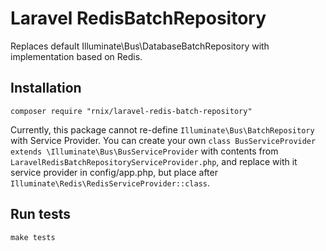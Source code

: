 # Laravel RedisBatchRepository

Replaces default Illuminate\Bus\DatabaseBatchRepository with implementation based on Redis.

## Installation

```
composer require "rnix/laravel-redis-batch-repository"
```

Currently, this package cannot re-define `Illuminate\Bus\BatchRepository` with Service Provider.
You can create your own `class BusServiceProvider extends \Illuminate\Bus\BusServiceProvider` 
with contents from `LaravelRedisBatchRepositoryServiceProvider.php`,
and replace with it service provider in config/app.php, but place after `Illuminate\Redis\RedisServiceProvider::class`.

## Run tests

```
make tests
```
